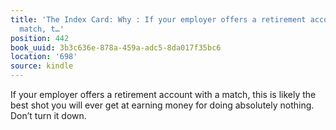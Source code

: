 ```yaml
---
title: 'The Index Card: Why : If your employer offers a retirement account with a
  match, t…'
position: 442
book_uuid: 3b3c636e-878a-459a-adc5-8da017f35bc6
location: '698'
source: kindle
---
```


If your employer offers a retirement account with a match, this is likely the best shot you will ever get at earning money for doing absolutely nothing. Don’t turn it down.